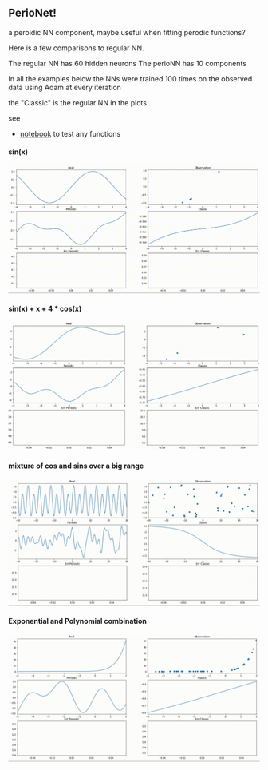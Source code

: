 
PerioNet!
---


a peroidic NN component, maybe useful when fitting perodic functions?



Here is a few comparisons to regular NN.

The regular NN has 60 hidden neurons
The perioNN has 10 components


In all the examples below the NNs were trained 100 times on the observed data using Adam at every iteration

the "Classic" is the regular NN in the plots

see 
- [notebook](https://github.com/JonasRSV/PerioNet/blob/master/perionet/examples/Untitled.ipynb) to test any functions


#### sin(x)

![sin(x)](images/sin_demo.gif)

#### sin(x) + x + 4 * cos(x)

![sin cos](images/sin_cos.gif)

#### mixture of cos and sins over a big range

![mixture](images/big_range.gif)

#### Exponential and Polynomial combination

![exp poly](images/polyexp.gif)



